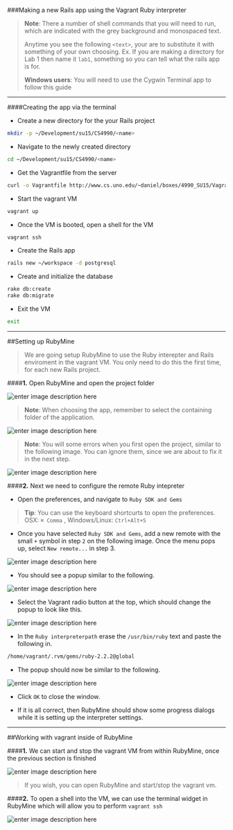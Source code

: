 
###Making a new Rails app using the Vagrant Ruby interpreter

>**Note**: There a number of shell commands that you will need to run, which are indicated with the grey background and monospaced text.
>
>Anytime you see the following `<text>`, your are to substitute it with something of your own choosing.  Ex. If you are making a directory for Lab 1 then name it `lab1`,  something so you can tell what the rails app is for.
>
>**Windows users**: You will need to use the Cygwin Terminal app to follow this guide

----------

####Creating the app via the terminal

- Create a new directory for the your Rails project
```bash
mkdir -p ~/Development/su15/CS4990/<name>
```
- Navigate to the newly created directory
```bash
cd ~/Development/su15/CS4990/<name>
```
- Get the Vagrantfile from the server
```bash
curl -o Vagrantfile http://www.cs.uno.edu/~daniel/boxes/4990_SU15/Vagrantfile
```
- Start the vagrant VM
```bash
vagrant up
```
- Once the VM is booted, open a shell for the VM
```bash
vagrant ssh
```
- Create the Rails app
```bash
rails new ~/workspace -d postgresql
```
- Create and initialize the database
```bash
rake db:create
rake db:migrate
```
- Exit the VM
```bash
exit
```
----------

<!-- the large screenshots are supposed to be 700px wide, the smaller ones are 400px wide -->

##Setting up RubyMine

>We are going setup RubyMine to use the Ruby interepter and Rails enviroment in the vagrant VM. You only need to do this the first time, for each new Rails project.

####**1.** Open RubyMine and open the project folder

![enter image description here](http://gdurl.com/3dWN)

> **Note**: When choosing the app, remember to select the containing folder of the application.

![enter image description here](http://gdurl.com/ioeA)

> **Note**: You will some errors when you first open the project, similar to the following image. You can ignore them, since we are about to fix it in the next step.

![enter image description here](http://gdurl.com/0m3D)
 
####**2.** Next we need to configure the remote Ruby intepreter

- Open the preferences, and navigate to `Ruby SDK and Gems`

> **Tip**: You can use the keyboard shortcurts to open the preferences.
> OSX: `⌘ Comma` , Windows/Linux: `Ctrl+Alt+S` 

- Once you have selected `Ruby SDK and Gems`, add a new remote with the small `+` symbol in step `2` on the following image. Once the menu pops up, select `New remote...` in step 3.
 
![enter image description here](http://gdurl.com/5qDC)

- You should see a popup similar to the following.

![enter image description here](http://gdurl.com/Yro9)

- Select the Vagrant radio button at the top, which should change the popup to look like this.
 
![enter image description here](http://gdurl.com/OFyf)

- In the `Ruby interpreterpath` erase the `/usr/bin/ruby` text and paste the following in.

```bash
/home/vagrant/.rvm/gems/ruby-2.2.2@global
```
- The popup should now be similar to the following.

![enter image description here](http://gdurl.com/jsGc)

- Click `OK` to close the window.

- If it is all correct, then RubyMine should show some progress dialogs while it is setting up the interpreter settings.

----------

##Working with vagrant inside of RubyMine

####**1.** We can start and stop the vagrant VM from within RubyMine, once the previous section is finished

![enter image description here](http://gdurl.com/i9-9)

>If you wish, you can open RubyMine and start/stop the vagrant vm.

####**2.** To open a shell into the VM, we can use the terminal widget in RubyMine which will allow you to perform `vagrant ssh`

![enter image description here](http://gdurl.com/l0Lo)
